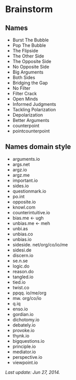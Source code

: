 # Brainstorm
 
## Names
 
* Burst The Bubble
* Pop The Bubble
* The Flipside
* The Other Side
* The Opposite Side
* No Opposite Side
* Big Arguments
* Both Sides
* Bridging the Gap
* No Filter
* Filter Crack
* Open Minds
* Informed Judgments
* Tackling Polarization
* Depolarization 
* Better Arguments
* counterpoint
* pointcounterpoint 

## Names domain style
 
* arguments.io
* args.net
* argz.io
* argz.me
* important.io
* sides.io
* questionmark.io
* po.int
* opposite.io
* knowl.com
* counterintuitive.io
* bias.me <- ugh
* unbias.me <- meh
* unbi.as
* unbias.co
* unbias.io
* sideside. net/org/co/io/me
* sidesi.de
* discern.io
* se.n.se
* logic.do
* reason.do
* tangled.io
* tied.io
* twist.co
* ppqq. io/me/org
* mw. org/co/io
* q.iq
* enso.io
* gordian.io
* dichotomy.io
* debately.io
* provoke.io
* thynk.io
* bigquestions.io
* principle.io
* mediator.io
* perspective.io
* viewpoint.io
 
*Last update: Jun 27, 2014.*
